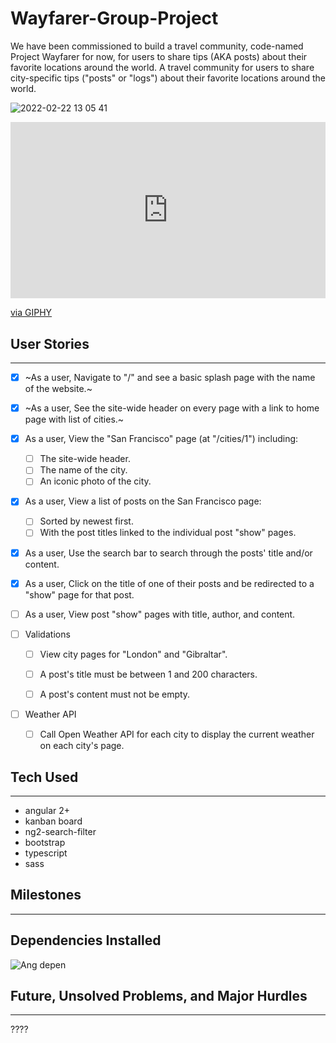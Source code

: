 # Wayfarer-Group-Project
We have been commissioned to build a travel community, code-named Project Wayfarer for now, for users to share tips (AKA posts) about their favorite locations around the world. A travel community for users to share city-specific tips ("posts" or "logs") about their favorite locations around the world.

![2022-02-22 13 05 41](https://user-images.githubusercontent.com/15316862/155202097-b3ab755b-9942-46b3-a281-d81bc004aa11.gif)


<div style="width:100%;height:0;padding-bottom:56%;position:relative;"><iframe src="https://giphy.com/embed/onbc1WC1uKlYWQhrd8" width="100%" height="100%" style="position:absolute" frameBorder="0" class="giphy-embed" allowFullScreen></iframe></div><p><a href="https://giphy.com/gifs/alaskaairlines-flight-attendant-alaska-airlines-safety-dance-onbc1WC1uKlYWQhrd8">via GIPHY</a></p>



## User Stories
---

- [x] ~As a user, Navigate to "/" and see a basic splash page with the name of the website.~

- [x] ~As a user, See the site-wide header on every page with a link to home page with list of cities.~

- [x] As a user, View the "San Francisco" page (at "/cities/1") including:
  - [ ] The site-wide header.
  - [ ] The name of the city.
  - [ ] An iconic photo of the city.

- [x] As a user, View a list of posts on the San Francisco page:
  - [ ] Sorted by newest first.
  - [ ] With the post titles linked to the individual post "show" pages.

- [x] As a user, Use the search bar to search through the posts' title and/or content.

- [x] As a user, Click on the title of one of their posts and be redirected to a "show" page for that post.

- [ ] As a user, View post "show" pages with title, author, and content.

- [ ] Validations 
  - [ ] View city pages for "London" and "Gibraltar".
  - [ ] A post's title must be between 1 and 200 characters.
  - [ ] A post's content must not be empty.


- [ ] Weather API
  - [ ] Call Open Weather API for each city to display the current weather on each city's page.

## Tech Used
---

- angular 2+
- kanban board
- ng2-search-filter
- bootstrap
- typescript
- sass


## Milestones
___________________



## Dependencies Installed
![Ang depen](https://user-images.githubusercontent.com/94870846/155186122-575fa37a-25d9-4f0b-99ac-f6670d1bc273.png)

## Future, Unsolved Problems, and Major Hurdles 
---

????

